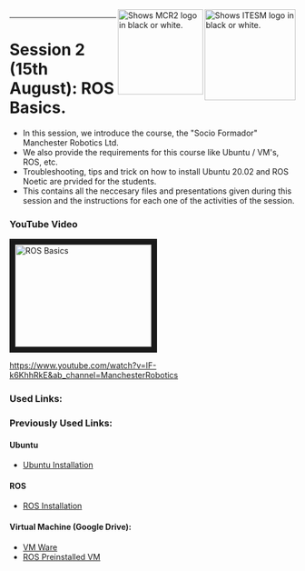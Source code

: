 <picture>
  <source media="(prefers-color-scheme: dark)" srcset="https://github.com/ManchesterRoboticsLtd/Sistemas-ciberfisicos-TEC-Intro-ROS/blob/main/Logotipo%20Vertical%20Bco_Transparente.png">
  <source media="(prefers-color-scheme: light)" srcset="https://github.com/ManchesterRoboticsLtd/Sistemas-ciberfisicos-TEC-Intro-ROS/blob/main/Logotipo%20Vertical%20Azul%20transparente.png">
  <img alt="Shows ITESM logo in black or white." width="160" align="right">
</picture>

<picture>
  <source media="(prefers-color-scheme: dark)" srcset="https://github.com/ManchesterRoboticsLtd/Sistemas-ciberfisicos-TEC-Intro-ROS/blob/main/MCR2_Logo_White.png">
  <source media="(prefers-color-scheme: light)" srcset="https://github.com/ManchesterRoboticsLtd/Sistemas-ciberfisicos-TEC-Intro-ROS/blob/main/MCR2_Logo_Black.png">
  <img alt="Shows MCR2 logo in black or white." width="150" align="right">
</picture>




---
# Session 2 (15th August): ROS Basics.
  * In this session, we introduce the course, the "Socio Formador" Manchester Robotics Ltd.
  * We also provide the requirements for this course like Ubuntu / VM's, ROS, etc.
  * Troubleshooting, tips and trick on how to install Ubuntu 20.02 and ROS Noetic are prvided for the students.
  * This contains all the neccesary files and presentations given during this session and the instructions for each one of the activities of the session.

### YouTube Video
<a href="http://www.youtube.com/watch?feature=player_embedded&v=IF-k6KhhRkE
" target="_blank"><img src="http://img.youtube.com/vi/IF-k6KhhRkE/0.jpg" 
alt="ROS Basics" width="240" height="180" border="10" /></a>

https://www.youtube.com/watch?v=IF-k6KhhRkE&ab_channel=ManchesterRobotics


### Used Links:


### Previously Used Links: 
#### Ubuntu
  * [Ubuntu Installation](https://ubuntu.com/tutorials/install-ubuntu-desktop#1-overview)

#### ROS
 * [ROS Installation](http://wiki.ros.org/noetic/Installation/Ubuntu)

#### Virtual Machine (Google Drive): 
  * [VM Ware](https://drive.google.com/file/d/1Kqt8E69nB5pxYzyVztyoxF0UY9yCHLns/view)
  * [ROS Preinstalled VM](https://drive.google.com/file/d/1LCn433uN5pf8dcauWDagKEKjORsE3fZR/view)

